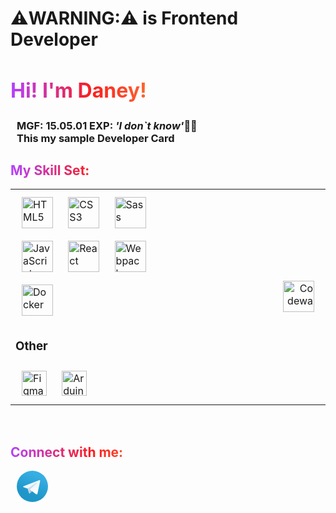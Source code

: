 # ⚠️WARNING:⚠️ is Frontend Developer
<h2 style="
	font-size: 32px;
background: rgb(179,65,255);
background: linear-gradient(90deg, rgba(179,65,255,1) 0%, rgba(253,29,29,1) 26%, rgba(252,176,69,1) 61%);
	-webkit-background-clip: text;
	-webkit-text-fill-color: transparent;
	background-clip: text;
	">
Hi! I'm Daney!</h2>
<h3 style="margin: 0 10px;">MGF: 15.05.01 EXP:<i> 'I don`t know'</i>🤷‍♂️</h3>
<h3 style="margin: 0 10px">This my sample Developer Card</h3>


<h2 style="
background: rgb(179,65,255);
background: linear-gradient(90deg, rgba(179,65,255,1) 0%, rgba(253,29,29,1) 26%, rgba(252,176,69,1) 61%);
	-webkit-background-clip: text;
	-webkit-text-fill-color: transparent;
	background-clip: text;
	">
My Skill Set:</h2>
<table><tr><td valign="top" width="60%">


<div align="left">  
<a href="https://en.wikipedia.org/wiki/HTML5" target="_blank"><img style="margin: 10px" src="https://profilinator.rishav.dev/skills-assets/html5-original-wordmark.svg" alt="HTML5" height="50" /></a>  
<a href="https://www.w3schools.com/css/" target="_blank"><img style="margin: 10px" src="https://profilinator.rishav.dev/skills-assets/css3-original-wordmark.svg" alt="CSS3" height="50" /></a>
<a href="https://sass-lang.com/" target="_blank"><img style="margin: 10px" src="https://profilinator.rishav.dev/skills-assets/sass-original.svg" alt="Sass" height="50" /></a>  
<a href="https://www.javascript.com/" target="_blank"><img style="margin: 10px" src="https://profilinator.rishav.dev/skills-assets/javascript-original.svg" alt="JavaScript" height="50" /></a>  
<a href="https://reactjs.org/" target="_blank"><img style="margin: 10px" src="https://profilinator.rishav.dev/skills-assets/react-original-wordmark.svg" alt="React" height="50" /></a>
<a href="https://webpack.js.org/" target="_blank"><img style="margin: 10px" src="https://profilinator.rishav.dev/skills-assets/webpack-original.svg" alt="Webpack" height="50" /></a>
<a href="https://www.docker.com/" target="_blank"><img style="margin: 10px" src="https://profilinator.rishav.dev/skills-assets/docker-original-wordmark.svg" alt="Docker" height="50" /></a> 
</div>

### Other  

<div align="left">  
<a href="https://www.figma.com/" target="_blank"><img style="margin: 10px" src="https://profilinator.rishav.dev/skills-assets/figma-icon.svg" alt="Figma" height="40" /></a>  
<a href="https://www.arduino.cc/" target="_blank"><img style="margin: 10px" src="https://profilinator.rishav.dev/skills-assets/arduino.png" alt="Arduino" height="40" /></a>  
</div>

</td><td valign="botton" width="40%">

<div align="right">
<a href="https://www.codewars.com/users/shpdaney" target="_blank"><img style="margin: 10px" src="https://www.codewars.com/users/shpdaney/badges/large" alt="Codewars" height="50" /></a>  
</div>

</td></tr></table>  


<br>


<h2 style="
background: rgb(179,65,255);
background: linear-gradient(90deg, rgba(179,65,255,1) 0%, rgba(253,29,29,1) 26%, rgba(252,176,69,1) 61%);
	-webkit-background-clip: text;
	-webkit-text-fill-color: transparent;
	background-clip: text;
	">
Connect with me:</h2>

<a href="https://t.me/blackwood_s" target="_blank" style="margin: 10px">
<svg width="50" height="50" role="img" aria-label="Telegram" viewBox="0 0 16 16" version="1.1" xmlns="http://www.w3.org/2000/svg" xmlns:xlink="http://www.w3.org/1999/xlink">
    <defs>
        <linearGradient x1="66.67%" y1="16.67%" x2="41.67%" y2="75%" id="linearGradient-1">
            <stop stop-color="#37AEE2" offset="0%"></stop>
            <stop stop-color="#1E96C8" offset="100%"></stop>
        </linearGradient>
        <linearGradient x1="65.97%" y1="43.69%" x2="85.12%" y2="80.24%" id="linearGradient-2">
            <stop stop-color="#EFF7FC" offset="0%"></stop>
            <stop stop-color="#FFFFFF" offset="100%"></stop>
        </linearGradient>
    </defs>
    <circle fill="url(#linearGradient-1)" cx="8" cy="8" r="8"></circle>
    <path d="M6.53333333,11.6666667 C6.27416,11.6666667 6.3182,11.5688067 6.22881333,11.3220333 L5.46666667,8.81372667 L11.3333333,5.33333333" fill="#C8DAEA"></path>
    <path d="M6.53333333,11.6666667 C6.73333333,11.6666667 6.8217,11.5752 6.93333333,11.4666667 L8,10.4294667 L6.66946667,9.62713333" fill="#A9C9DD"></path>
    <path d="M6.66933333,9.62733333 L9.89333333,12.0092667 C10.2612333,12.21226 10.52676,12.10716 10.6184,11.6677 L11.9307333,5.4835 C12.0650933,4.94482 11.7253933,4.7005 11.37344,4.86028667 L3.66744,7.83168667 C3.14143333,8.04266667 3.1445,8.33612667 3.57156,8.46688667 L5.54909333,9.08410667 L10.1272933,6.19577333 C10.34342,6.06471333 10.54178,6.135174 10.3789733,6.27966667" fill="url(#linearGradient-2)"></path>
</svg>
</a>
 
